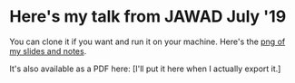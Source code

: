 # Here's my talk from JAWAD July '19
You can clone it if you want and run it on your machine. Here's the [png of my slides and notes](https://github.com/kaylasween/JAWAD-Pour/blob/master/pour.png).  

It's also available as a PDF here: [I'll put it here when I actually export it.]
